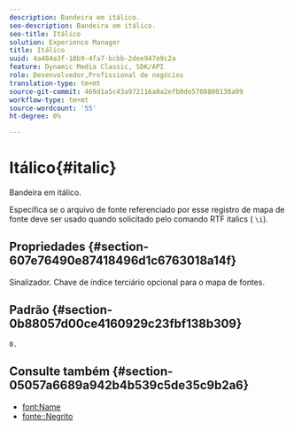 ```yaml
---
description: Bandeira em itálico.
seo-description: Bandeira em itálico.
seo-title: Itálico
solution: Experience Manager
title: Itálico
uuid: 4a484a3f-18b9-4fa7-bcbb-2dee947e9c2a
feature: Dynamic Media Classic, SDK/API
role: Desenvolvedor,Profissional de negócios
translation-type: tm+mt
source-git-commit: 469d1a5c43a972116a8a2efb0de5708800130a99
workflow-type: tm+mt
source-wordcount: '55'
ht-degree: 0%

---
```



# Itálico{#italic}

Bandeira em itálico.

Especifica se o arquivo de fonte referenciado por esse registro de mapa de fonte deve ser usado quando solicitado pelo comando RTF italics ( `\i`).

## Propriedades {#section-607e76490e87418496d1c6763018a14f}

Sinalizador. Chave de índice terciário opcional para o mapa de fontes.

## Padrão {#section-0b88057d00ce4160929c23fbf138b309}

`0.`

## Consulte também {#section-05057a6689a942b4b539c5de35c9b2a6}

* [font:Name](r-name-font.md#reference_C55889877DC54AABB60734DCDE86EE76)
* [fonte::Negrito](../../../../../is-api/image-catalog/image-serving-api-ref/c-image-catalog-reference/c-font-map-reference/r-bold-font.md#reference-f7b017ef67574a29abfc3954ab64159c)
